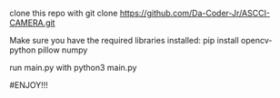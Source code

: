 clone this repo with git clone https://github.com/Da-Coder-Jr/ASCCI-CAMERA.git



Make sure you have the required libraries installed:
pip install opencv-python pillow numpy


run main.py with python3 main.py


#ENJOY!!!

